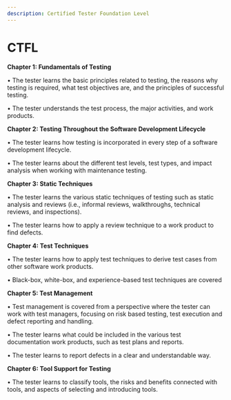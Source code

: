 ```yaml
---
description: Certified Tester Foundation Level
---
```


# CTFL

**Chapter 1: Fundamentals of Testing**

 • The tester learns the basic principles related to testing, the reasons why testing is required, what test objectives are, and the principles of successful testing.

• The tester understands the test process, the major activities, and work products.

**Chapter 2: Testing Throughout the Software Development Lifecycle**

• The tester learns how testing is incorporated in every step of a software development lifecycle.

• The tester learns about the different test levels, test types, and impact analysis when working with maintenance testing.

**Chapter 3: Static Techniques**

• The tester learns the various static techniques of testing such as static analysis and reviews \(i.e., informal reviews, walkthroughs, technical reviews, and inspections\).

• The tester learns how to apply a review technique to a work product to find defects.

**Chapter 4: Test Techniques**

• The tester learns how to apply test techniques to derive test cases from other software work products.

• Black-box, white-box, and experience-based test techniques are covered

**Chapter 5: Test Management**

• Test management is covered from a perspective where the tester can work with test managers, focusing on risk based testing, test execution and defect reporting and handling.

• The tester learns what could be included in the various test documentation work products, such as test plans and reports.

• The tester learns to report defects in a clear and understandable way.

**Chapter 6: Tool Support for Testing**

• The tester learns to classify tools, the risks and benefits connected with tools, and aspects of selecting and introducing tools.

